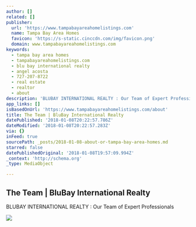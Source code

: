 ```yaml
---
author: []
related: []
publisher:
  url: 'https://www.tampabayareahomelistings.com'
  name: Tampa Bay Area Homes
  favicon: 'https://s-static.cinccdn.com/img/favicon.png'
  domain: www.tampabayareahomelistings.com
keywords:
  - tampa bay area homes
  - tampabayareahomelistings.com
  - blu bay international realty
  - angel acosta
  - 727-207-8722
  - real estate
  - realtor
  - about
description: 'BLUBAY INTERNATIONAL REALTY : Our Team of Expert Professionals'
app_links: []
isBasedOnUrl: 'https://www.tampabayareahomelistings.com/about'
title: The Team | BluBay International Realty
datePublished: '2018-01-08T20:22:57.786Z'
dateModified: '2018-01-08T20:22:57.283Z'
via: {}
inFeed: true
sourcePath: _posts/2018-01-08-about-or-tampa-bay-area-homes.md
starred: false
datePublishedOriginal: '2018-01-08T19:57:09.994Z'
_context: 'http://schema.org'
_type: MediaObject

---
```

<article style=""><h1>The Team | BluBay International Realty</h1><p>BLUBAY INTERNATIONAL REALTY : Our Team of Expert Professionals</p></article>

![](https://the-grid-user-content.s3-us-west-2.amazonaws.com/c5686a78-8882-460d-89a3-2c95bfcabac1.jpg)